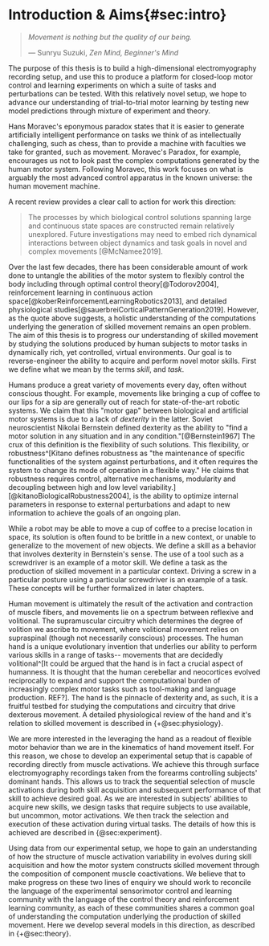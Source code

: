 # Introduction & Aims{#sec:intro}

> *Movement is nothing but the quality of our being.*
>
> &mdash; Sunryu Suzuki, *Zen Mind, Beginner's Mind*

<!-- Why can't robots move like humans? What is special about human movement? -->
<!-- movement is a really hard problem, we want to understand why -->

The purpose of this thesis is to build a high-dimensional electromyography recording setup, and use this to produce a platform for closed-loop motor control and learning experiments on which a suite of tasks and perturbations can be tested. With this relatively novel setup, we hope to advance our understanding of trial-to-trial motor learning by testing new model predictions through  mixture of experiment and theory.

Hans Moravec's eponymous paradox states that it is easier to generate artificially intelligent performance on tasks we think of as intellectually challenging, such as chess, than to provide a machine with faculties we take for granted, such as movement. Moravec's Paradox, for example, encourages us not to look past the complex computations generated by the human motor system. Following Moravec, this work focuses on what is arguably the most advanced control apparatus in the known universe: the human movement machine.

A recent review provides a clear call to action for work this direction:

> The processes by which biological control solutions spanning large and continuous state spaces are constructed remain relatively unexplored. Future investigations may need to embed rich dynamical interactions between object dynamics and task goals in novel and complex movements [@McNamee2019].

Over the last few decades, there has been considerable amount of work done to untangle the abilities of the motor system to flexibly control the body including through optimal control theory[@Todorov2004], reinforcement learning in continuous action space[@koberReinforcementLearningRobotics2013], and detailed physiological studies[@sauerbreiCorticalPatternGeneration2019]. However, as the quote above suggests, a holistic understanding of the computations underlying the generation of skilled movement remains an open problem. The aim of this thesis is to progress our understanding of skilled movement by studying the solutions produced by human subjects to motor tasks in dynamically rich, yet controlled, virtual environments. Our goal is to reverse-engineer the ability to acquire and perform novel motor skills. First we define what we mean by the terms *skill*, and *task*.

<!-- humans have extraordinary motoric ability, we want to understand why -->
<!-- Robustness, Flexibility, Generalization, Composition -->
<!-- Why is this the most interesting problem?  -->


<!-- The interesting problem here is coordination of a redundant system to produce dexterous solutions-- we want to solve the redundancy problem and produce solutions that are robust to external perturbations and sensitive to new information -->

Humans produce a great variety of movements every day, often without conscious thought. For example, movements like bringing a cup of coffee to our lips for a sip are generally out of reach for state-of-the-art robotic systems. We claim that this "motor gap" between biological and artificial motor systems is due to a lack of *dexterity* in the latter. Soviet neuroscientist Nikolai Bernstein defined dexterity as the ability to "find a motor solution in any situation and in any condition."[@Bernstein1967] The crux of this definition is the flexibility of such solutions. This flexibility, or robustness^[Kitano defines robustness as "the maintenance of specific functionalities of the system against perturbations, and it often requires the system to change its mode of operation in a flexible way." He claims that robustness requires control, alternative mechanisms, modularity and decoupling between high and low level variability.][@kitanoBiologicalRobustness2004], is the ability to optimize internal parameters in response to external perturbations and adapt to new information to achieve the goals of an ongoing plan.

While a robot may be able to move a cup of coffee to a precise location in space, its solution is often found to be brittle in a new context, or unable to generalize to the movement of new objects. We define a skill as a behavior that involves dexterity in Bernstein's sense. The use of a tool such as a screwdriver is an example of a motor skill. We define a task as the production of skilled movement in a particular context. Driving a screw in a particular posture using a particular screwdriver is an example of a task. These concepts will be further formalized in later chapters. 

<!-- Physiology is special for human hands so we chose them as a testbed -->

Human movement is ultimately the result of the activation and contraction of muscle fibers, and movements lie on a spectrum between reflexive and volitional. The supramuscular circuitry which determines the degree of volition we ascribe to movement, where volitional movement relies on supraspinal (though not necessarily conscious) processes. The human hand is a unique evolutionary invention that underlies our ability to perform various skills in a range of tasks-- movements that are decidedly volitional^[It could be argued that the hand is in fact a crucial aspect of humanness. It is thought that the human cerebellar and neocortices evolved reciprocally to expand and support the computational burden of increasingly complex motor tasks such as tool-making and language production. REF?]. The hand is the pinnacle of dexterity and, as such, it is a fruitful testbed for studying the computations and circuitry that drive dexterous movement. A detailed physiological review of the hand and it's relation to skilled movement is described in {+@sec:physiology}.

<!-- Setting up a specific experiment will help us to track muscle-level changes -->

We are more interested in the leveraging the hand as a readout of flexible motor behavior than we are in the kinematics of hand movement itself. For this reason, we chose to develop an experimental setup that is capable of recording directly from muscle activations. We achieve this through surface electromyography recordings taken from the forearms controlling subjects' dominant hands. This allows us to track the sequential selection of muscle activations during both skill acquisition and subsequent performance of that skill to achieve desired goal. As we are interested in subjects' abilities to acquire new skills, we design tasks that require subjects to use available, but uncommon, motor activations. We then track the selection and execution of these activation during virtual tasks. The details of how this is achieved are described in {@sec:experiment}.

<!-- we think theorizing with control and learning models will help us -->
<!-- what exactly from the theory world will help us? why is control/RL relevant? -->
<!-- what are we missing in the neuro / behavior lit that we need to borrow? -->
<!-- BE MORE SPECIFIC HERE -->

<!-- Admit that we need to collect and analyze data in an exploratory manner to then inspire hypotheses that can be modeled. We want these hypotheses to be inspired by theoretical work in control and learning theory -->

<!-- how are value computations connected to action and policy selection
how are feedback controllers adapted to motor errors, new environments, how are they learned as well as combined? -->

Using data from our experimental setup, we hope to gain an understanding of how the structure of muscle activation variability in evolves during skill acquisition and how the motor system constructs skilled movement through the composition of component muscle coactivations. We believe that to make progress on these two lines of enquiry we should work to reconcile the language of the experimental sensorimotor control and learning community with the language of the control theory and reinforcement learning community, as each of these communities shares a common goal of understanding the computation underlying the production of skilled movement. Here we develop several models in this direction, as described in {+@sec:theory}.